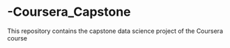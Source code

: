 # -Coursera_Capstone
This repository contains the capstone data science project of the Coursera course
